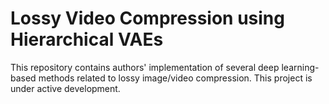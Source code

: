 # Lossy Video Compression using Hierarchical VAEs
This repository contains authors' implementation of several deep learning-based methods related to lossy image/video compression.
This project is under active development.
